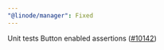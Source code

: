 ```yaml
---
"@linode/manager": Fixed
---
```


Unit tests Button enabled assertions ([#10142](https://github.com/linode/manager/pull/10142))
